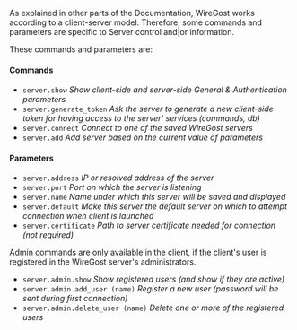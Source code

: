 As explained in other parts of the Documentation, WireGost works according to a client-server model.
Therefore, some commands and parameters are specific to Server control and|or information.

These commands and parameters are:

#### Commands

* `server.show`                         _Show client-side and server-side General & Authentication parameters_ 
* `server.generate_token`               _Ask the server to generate a new client-side token for having access to the server' services (commands, db)_
* `server.connect`                      _Connect to one of the saved WireGost servers_
* `server.add`                          _Add server based on the current value of parameters_

#### Parameters

* `server.address`                      _IP or resolved address of the server_
* `server.port`                         _Port on which the server is listening_
* `server.name`                         _Name under which this server will be saved and displayed_
* `server.default`                      _Make this server the default server on which to attempt connection when client is launched_
* `server.certificate`                  _Path to server certificate needed for connection (not required)_


Admin commands are only available in the client, if the client's user is registered in the WireGost server's administrators.

* `server.admin.show`                   _Show registered users (and show if they are active)_
* `server.admin.add_user (name)`        _Register a new user (password will be sent during first connection)_
* `server.admin.delete_user (name)`     _Delete one or more of the registered users_


